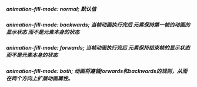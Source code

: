 ##### animation-fill-mode: normal; 默认值

##### animation-fill-mode: backwards; 当帧动画执行完后 元素保持第一帧的动画的显示状态 而不是元素本身的状态

##### animation-fill-mode: forwards; 当帧动画执行完后 元素保持结束帧的显示状态 而不是元素本身的状态

##### animation-fill-mode: both; 动画将遵循forwards和backwards的规则，从而在两个方向上扩展动画属性。
